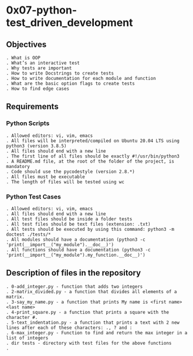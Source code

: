 # 0x07-python-test_driven_development

## Objectives

	. What is OOP
	. What’s an interactive test
	. Why tests are important
	. How to write Docstrings to create tests
	. How to write documentation for each module and function
	. What are the basic option flags to create tests
	. How to find edge cases

## Requirements

### Python Scripts

	. Allowed editors: vi, vim, emacs
	. All files will be interpreted/compiled on Ubuntu 20.04 LTS using python3 (version 3.8.5)
	. All files should end with a new line
	. The first line of all files should be exactly #!/usr/bin/python3
	. A README.md file, at the root of the folder of the project, is mandatory
	. Code should use the pycodestyle (version 2.8.*)
	. All files must be executable
	. The length of files will be tested using wc

### Python Test Cases

	. Allowed editors: vi, vim, emacs
	. All files should end with a new line
	. All test files should be inside a folder tests
	. All test files should be text files (extension: .txt)
	. All tests should be executed by using this command: python3 -m doctest ./tests/*
	. All modules should have a documentation (python3 -c 'print(__import__("my_module").__doc__)')
	. All functions should have a documentation (python3 -c 'print(__import__("my_module").my_function.__doc__)')


## Description of files in the repository

    . 0-add_integer.py - function that adds two integers
	. 2-matrix_divided.py - a function that divides all elements of a matrix.
	. 3-say_my_name.py - a function that prints My name is <first name> <last name>
	. 4-print_square.py - a function that prints a square with the character #.
	. 5-text_indentation.py - a function that prints a text with 2 new lines after each of these characters: ., ? and :
	. 6-max_integer.py - Function to find and return the max integer in a list of integers
	. dir tests - directory with test files for the above functions
	.
